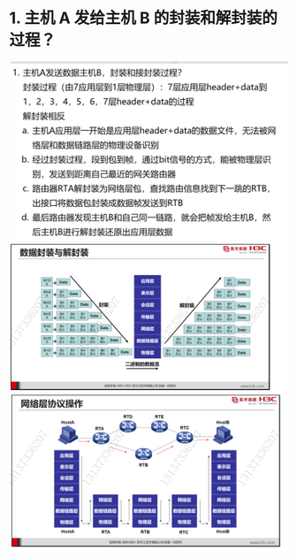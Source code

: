 # 1. 主机 A 发给主机 B 的封装和解封装的过程？

![alt text](images/面试题---封装和解封装/image.png)
![alt text](images/面试题---封装和解封装/image-1.png)
![alt text](images/面试题---封装和解封装/image-2.png)
